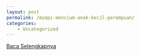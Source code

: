 ```yaml
---
layout: post
permalink: /mimpi-mencium-anak-kecil-perempuan/
categories:
    - Uncategorized
---
```


[Baca Selengkapnya](/01)